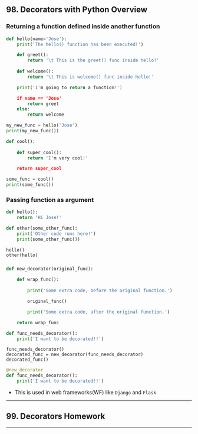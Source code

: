 ## 98. Decorators with Python Overview

### Returning a function defined inside another function

```python
def hello(name='Jose'):
    print('The hello() function has been executed!')

    def greet():
        return '\t This is the greet() func inside hello!'
    
    def welcome():
        return '\t This is welcome() func inside hello!'

    print('I'm going to return a function!')

    if name == 'Jose'
        return greet
    else:
        return welcome
```

```python
my_new_func = hello('Jose')
print(my_new_func())
```
```python
def cool():
    
    def super_cool():
        return 'I'm very cool!'

    return super_cool
```

```python
some_func = cool()
print(some_func())
```

### Passing function as argument 

```python
def hello():
    return 'Hi Jose!'

def other(some_other_func):
    print('Other code runs here!')
    print(some_other_func())
```

```pyton
hello()
other(hello)
```

###

```python
def new_decorator(original_func):
    
    def wrap_func():
        
        print('Some extra code, before the original function.')

        original_func()

        print('Some extra code, after the original function.')

    return wrap_func
```

```python
def func_needs_decorator():
    print('I want to be decorated!!')
```

```
func_needs_decorator()
decorated_func = new_decorator(func_needs_decorator)
decorated_func()
```

```python
@new_decorator
def func_needs_decorator():
    print('I want to be decorated!!')
```
* This is used in web frameworks(WF) like `Django` and `Flask`

***

## 99. Decorators Homework

***
